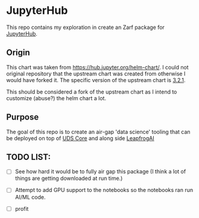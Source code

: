 # JupyterHub
This repo contains my exploration in create an Zarf package for [JupyterHub](https://z2jh.jupyter.org/en/stable/index.html).

## Origin
This chart was taken from https://hub.jupyter.org/helm-chart/. I could not original repository that the upstream chart was created from otherwise I would have forked it. The specific version of the upstream chart is [3.2.1](https://jupyterhub.github.io/helm-chart/jupyterhub-3.2.1.tgz).

This should be considered a fork of the upstream chart as I intend to customize (abuse?) the helm chart a lot.

## Purpose
The goal of this repo is to create an air-gap 'data science' tooling that can be deployed on top of [UDS Core](https://github.com/defenseunicorns/uds-core) and along side [LeapfrogAI](https://leapfrog.ai)



## TODO LIST:

- [ ] See how hard it would be to fully air gap this package (I think a lot of things are getting downloaded at run time.)
- [ ] Attempt to add GPU support to the notebooks so the notebooks ran run AI/ML code.
- [ ] profit

